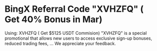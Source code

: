 # BingX Referral Code "XVHZFQ" ( Get 40% Bonus in Mar)
Using: XVHZFQ ( Get $5125 USDT Commision) "XVHZFQ" is a special promotional that allows new users to access exclusive sign-up bonuses, reduced trading fees, ... We appreciate your feedback.
